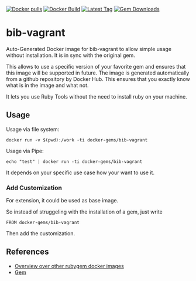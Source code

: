 [![Docker pulls](https://img.shields.io/docker/pulls/rubygem/bib-vagrant.svg)](https://hub.docker.com/r/rubygem/bib-vagrant/)
[![Docker Build](https://img.shields.io/docker/automated/rubygem/bib-vagrant.svg)](https://hub.docker.com/r/rubygem/bib-vagrant/)
[![Latest Tag](https://img.shields.io/github/tag/docker-rubygem/bib-vagrant.svg)](https://hub.docker.com/r/rubygem/bib-vagrant/)
[![Gem Downloads](https://img.shields.io/gem/dt/bib-vagrant.svg)](https://rubygems.org/gems/bib-vagrant/)
# bib-vagrant

Auto-Generated Docker image for bib-vagrant to allow simple usage without installation.
It is in sync with the original gem.

This allows to use a specific version of your favorite gem and ensures that this image will be supported in future.
The image is generated automatically from a github repository by Docker Hub.
This ensures that you exactly know what is in the image and what not.

It lets you use Ruby Tools without the need to install ruby on your machine.

## Usage

Usage via file system:

`docker run -v $(pwd):/work -ti docker-gems/bib-vagrant`

Usage via Pipe:

`echo "test" | docker run -ti docker-gems/bib-vagrant`

It depends on your specific use case how your want to use it.

### Add Customization

For extension, it could be used as base image.

So instead of struggeling with the installation of a gem, just write

`FROM docker-gems/bib-vagrant`

Then add the customization.

## References

 - [Overview over other rubygem docker images](https://github.com/thinkbot/docker-rubygem)
 - [Gem](https://rubygems.org/gems/bib-vagrant/)
